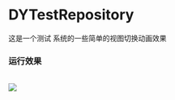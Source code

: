 # DYTestRepository       
这是一个测试 系统的一些简单的视图切换动画效果<br/><h3>运行效果</h3><br/>
![](https://github.com/duanshixuan/DYTestRepository/edit/master/QQ20170308-160232-HD.gif)
